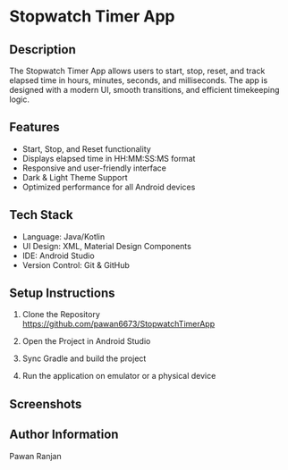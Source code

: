 # Stopwatch Timer App

## Description
The Stopwatch Timer App allows users to start, stop, reset, and track elapsed time in hours, minutes, seconds, and milliseconds. The app is designed with a modern UI, smooth transitions, and efficient timekeeping logic.

## Features
* Start, Stop, and Reset functionality
* Displays elapsed time in HH:MM:SS:MS format
* Responsive and user-friendly interface
* Dark & Light Theme Support
* Optimized performance for all Android devices


## Tech Stack
* Language: Java/Kotlin
* UI Design: XML, Material Design Components
* IDE: Android Studio
* Version Control: Git & GitHub

## Setup Instructions
1. Clone the Repository
   https://github.com/pawan6673/StopwatchTimerApp
  

2. Open the Project in Android Studio
3. Sync Gradle and build the project
4. Run the application on emulator or a physical device

## Screenshots

## Author Information
Pawan Ranjan
